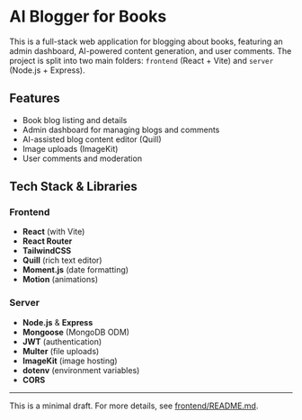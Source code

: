# AI Blogger for Books

This is a full-stack web application for blogging about books, featuring an admin dashboard, AI-powered content generation, and user comments. The project is split into two main folders: `frontend` (React + Vite) and `server` (Node.js + Express).

## Features

- Book blog listing and details
- Admin dashboard for managing blogs and comments
- AI-assisted blog content editor (Quill)
- Image uploads (ImageKit)
- User comments and moderation

## Tech Stack & Libraries

### Frontend

- **React** (with Vite)
- **React Router**
- **TailwindCSS**
- **Quill** (rich text editor)
- **Moment.js** (date formatting)
- **Motion** (animations)

### Server

- **Node.js** & **Express**
- **Mongoose** (MongoDB ODM)
- **JWT** (authentication)
- **Multer** (file uploads)
- **ImageKit** (image hosting)
- **dotenv** (environment variables)
- **CORS**



---

This is a minimal draft. For more details, see [frontend/README.md](frontend/README.md).
